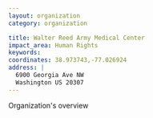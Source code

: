 ```yaml
---
layout: organization
category: organization

title: Walter Reed Army Medical Center
impact_area: Human Rights
keywords: 
coordinates: 38.973743,-77.026924
address: |
  6900 Georgia Ave NW
  Washington US 20307
---
```

Organization's overview
